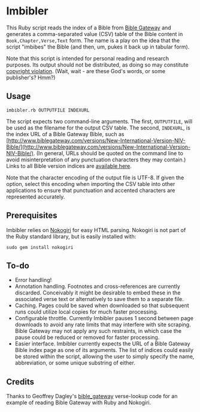 Imbibler
========

This Ruby script reads the index of a Bible from [Bible Gateway](http://www.biblegateway.com/) and generates a comma-separated value (CSV) table of the Bible content in `Book,Chapter,Verse,Text` form. The name is a play on the idea that the script "imbibes" the Bible (and then, um, pukes it back up in tabular form).

Note that this script is intended for personal reading and research purposes. Its output should not be distributed, as doing so may constitute [copyright violation](http://www.biblegateway.com/versions/New-International-Version-NIV-Bible/#copy). (Wait, wait - are these God's words, or some publisher's? Hmm?)

Usage
-----

	imbibler.rb OUTPUTFILE INDEXURL

The script expects two command-line arguments. The first, `OUTPUTFILE`, will be used as the filename for the output CSV table. The second, `INDEXURL`, is the index URL of a Bible Gateway Bible, such as [http://www.biblegateway.com/versions/New-International-Version-NIV-Bible/](http://www.biblegateway.com/versions/New-International-Version-NIV-Bible/). (In general, URLs should be quoted on the command line to avoid misinterpretation of any punctuation characters they may contain.) Links to all Bible version indices are [available here](http://www.biblegateway.com/versions/).

Note that the character encoding of the output file is UTF-8. If given the option, select this encoding when importing the CSV table into other applications to ensure that punctuation and accented characters are represented accurately.

Prerequisites
-------------

Imbibler relies on [Nokogiri](http://nokogiri.org/) for easy HTML parsing. Nokogiri is not part of the Ruby standard library, but is easily installed with:

	sudo gem install nokogiri

To-do
-----

- Error handling!
- Annotation handling. Footnotes and cross-references are currently discarded. Conceivably it might be desirable to embed these in the associated verse text or alternatively to save them to a separate file.
- Caching. Pages could be saved when downloaded so that subsequent runs could utilize local copies for much faster processing.
- Configurable throttle. Currently Imbibler pauses 1 second between page downloads to avoid any rate limits that may interfere with site scraping. Bible Gateway may not apply any such restraints, in which case the pause could be reduced or removed for faster processing.
- Easier interface. Imbibler currently expects the URL of a Bible Gateway Bible index page as one of its arguments. The list of indices could easily be stored within the script, allowing the user to simply specify the name, abbreviation, or some unique substring of either.

Credits
-------

Thanks to Geoffrey Dagley's [bible_gateway](https://github.com/gdagley/bible_gateway) verse-lookup code for an example of reading Bible Gateway with Ruby and Nokogiri.
